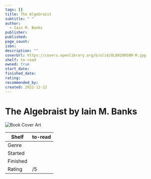 ```yaml
---
tags: []
title: The Algebraist
subtitle: " "
author:
  - Iain M. Banks
publisher: 
published: 
page_count: 
isbn: 
description: ""
coverUrl: https://covers.openlibrary.org/b/olid/OL8920058M-M.jpg
shelf: to-read
owned: true
start_date: 
finished_date: 
rating: 
recommended_by: 
created: 2022-12-22
---
```


# The Algebraist by Iain M. Banks

![Book Cover Art](https://covers.openlibrary.org/b/olid/OL8920058M-M.jpg)

| Shelf | to-read |
| --- | --- |
| Genre |  |
| Started |  |
| Finished |  |
| Rating | /5 |

